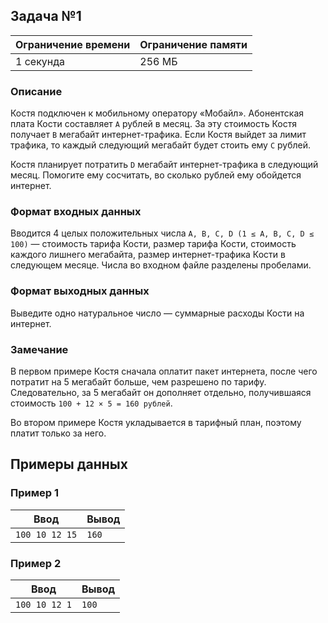## Задача №1

| Ограничение времени | Ограничение памяти |
| ------------------- | ------------------ |
| 1 секунда           | 256 МБ             |

### Описание

Костя подключен к мобильному оператору «Мобайл». Абонентская плата Кости составляет `A` рублей в месяц. За эту стоимость Костя получает `B` мегабайт интернет-трафика. Если Костя выйдет за лимит трафика, то каждый следующий мегабайт будет стоить ему `C` рублей.

Костя планирует потратить `D` мегабайт интернет-трафика в следующий месяц. Помогите ему сосчитать, во сколько рублей ему обойдется интернет.

### Формат входных данных

Вводится 4 целых положительных числа `A, B, C, D (1 ≤ A, B, C, D ≤ 100)` — стоимость тарифа Кости, размер тарифа Кости, стоимость каждого лишнего мегабайта, размер интернет-трафика Кости в следующем месяце. Числа во входном файле разделены пробелами.

### Формат выходных данных

Выведите одно натуральное число — суммарные расходы Кости на интернет.

### Замечание

В первом примере Костя сначала оплатит пакет интернета, после чего потратит на 5 мегабайт больше, чем разрешено по тарифу. Следовательно, за 5 мегабайт он дополняет отдельно, получившаяся стоимость `100 + 12 × 5 = 160 рублей`.

Во втором примере Костя укладывается в тарифный план, поэтому платит только за него.

## Примеры данных

### Пример 1

| Ввод           | Вывод |
| -------------- | ----- |
| `100 10 12 15` | `160` |

### Пример 2

| Ввод          | Вывод |
| ------------- | ----- |
| `100 10 12 1` | `100` |

